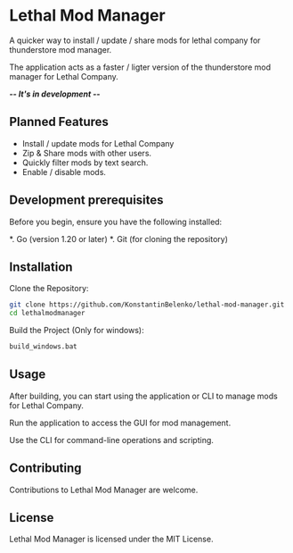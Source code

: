 # Lethal Mod Manager

A quicker way to install / update / share mods for lethal company for thunderstore mod manager.

The application acts as a faster / ligter version of the thunderstore mod manager for Lethal Company.

***-- It's in development --***

## Planned Features

- Install / update mods for Lethal Company
- Zip & Share mods with other users.
- Quickly filter mods by text search.
- Enable / disable mods.

## Development prerequisites

Before you begin, ensure you have the following installed:

*. Go (version 1.20 or later)
*. Git (for cloning the repository)

## Installation

Clone the Repository:

```sh
git clone https://github.com/KonstantinBelenko/lethal-mod-manager.git
cd lethalmodmanager
```

Build the Project (Only for windows):

```sh
build_windows.bat
```

## Usage

After building, you can start using the application or CLI to manage mods for Lethal Company.

Run the application to access the GUI for mod management.

Use the CLI for command-line operations and scripting.

## Contributing

Contributions to Lethal Mod Manager are welcome.

## License

Lethal Mod Manager is licensed under the MIT License.
